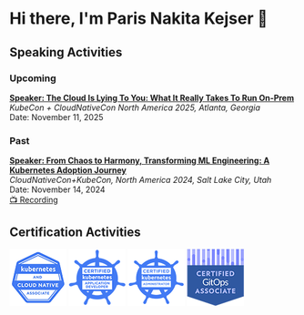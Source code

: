 # Hi there, I'm Paris Nakita Kejser 👋

## Speaking Activities

### Upcoming

**[Speaker: The Cloud Is Lying To You: What It Really Takes To Run On-Prem](https://sched.co/27FXa)**<br />
_KubeCon + CloudNativeCon North America 2025, Atlanta, Georgia_<br />
Date: November 11, 2025<br />


### Past

**[Speaker: From Chaos to Harmony, Transforming ML Engineering: A Kubernetes Adoption Journey](https://sched.co/1i7oM)**<br />
_CloudNativeCon+KubeCon, North America 2024, Salt Lake City, Utah_<br />
Date: November 14, 2024<br />
[📺 Recording](https://www.youtube.com/watch?v=yqobcMJ_1as)

## Certification Activities

![](images/cncf-KCNA.png)
![](images/cncf-CKAD.png)
![](images/cncf-CKA.png)
![](images/cncf-CGOA.png)
